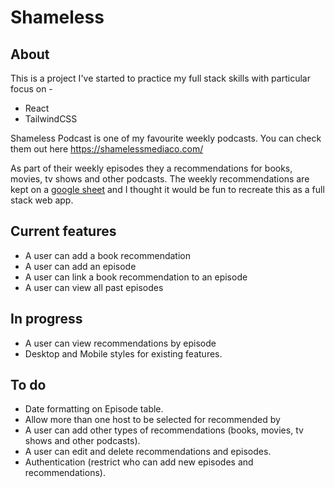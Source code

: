 # Shameless

## About 
This is a project I've started to practice my full stack skills with particular focus on -

* React
* TailwindCSS 

Shameless Podcast is one of my favourite weekly podcasts. You can check them out here https://shamelessmediaco.com/ 

As part of their weekly episodes they a recommendations for books, movies, tv shows and other podcasts. The weekly recommendations are kept on a [google sheet](https://docs.google.com/spreadsheets/d/1SHDCM3D03X47IpPenKLboTeDaoaPspGS6IrDv0GqChA/edit#gid=334302862) and I thought it would be fun to recreate this as a full stack web app. 

## Current features
* A user can add a book recommendation
* A user can add an episode
* A user can link a book recommendation to an episode  
* A user can view all past episodes

## In progress
* A user can view recommendations by episode 
* Desktop and Mobile styles for existing features.

## To do
* Date formatting on Episode table.
* Allow more than one host to be selected for recommended by
* A user can add other types of recommendations (books, movies, tv shows and other podcasts).
* A user can edit and delete recommendations and episodes.
* Authentication (restrict who can add new episodes and recommendations).




